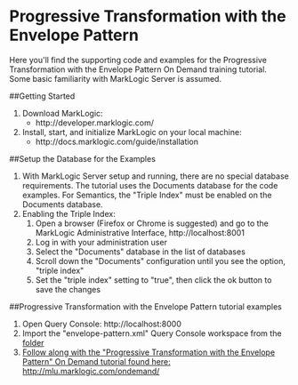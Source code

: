 # Progressive Transformation with the Envelope Pattern
Here you'll find the supporting code and examples for the Progressive Transformation with the Envelope Pattern On Demand training tutorial.  Some basic familiarity with MarkLogic Server is assumed.

##Getting Started
<ol>
<li>Download MarkLogic:
  <ul>
    <li>http://developer.marklogic.com/
  </ul>
<li>Install, start, and initialize MarkLogic on your local machine:
  <ul>
    <li>http://docs.marklogic.com/guide/installation
  </ul>
</ol>
##Setup the Database for the Examples
<ol>
<li>With MarkLogic Server setup and running, there are no special database requirements. The tutorial uses the Documents database for the code examples. For Semantics, the "Triple Index" must be enabled on the Documents database.
<li>Enabling the Triple Index:
  <ol>
    <li>Open a browser (Firefox or Chrome is suggested) and go to the MarkLogic Administrative Interface, http://localhost:8001
    <li>Log in with your administration user
    <li>Select the "Documents" database in the list of databases
    <li>Scroll down the "Documents" configuration until you see the option, "triple index"
    <li>Set the "triple index" setting to "true", then click the ok button to save the changes
  </ol>
</ol>
##Progressive Transformation with the Envelope Pattern tutorial examples
<ol>
<li>Open Query Console:  http://localhost:8000
<li>Import the "envelope-pattern.xml" Query Console workspace from the <a href="https://github.com/MarkLogicUniversity/OnDemand/tree/master/envelope-pattern"</a> folder  
<li>Follow along with the "Progressive Transformation with the Envelope Pattern" On Demand tutorial found here:  http://mlu.marklogic.com/ondemand/
</ol>
